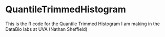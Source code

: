 # QuantileTrimmedHistogram
This is the R code for the Quantile Trimmed Histogram I am making in the DataBio labs at UVA (Nathan Sheffield)
